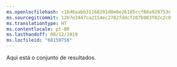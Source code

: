 ```yaml
---
ms.openlocfilehash: c1646aabb31168291d0e6e26185ccf66a929753c
ms.sourcegitcommit: 12b7e3447ca2154ec2782fddcf207b903f82c2c0
ms.translationtype: HT
ms.contentlocale: pt-BR
ms.lasthandoff: 08/12/2019
ms.locfileid: "68159756"
---
```

 Aqui está o conjunto de resultados. 